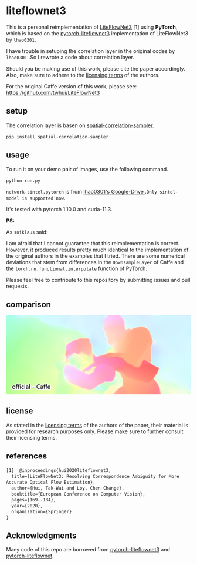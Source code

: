 # liteflownet3
This is a personal reimplementation of <a href=https://arxiv.org/abs/2007.09319>LiteFlowNet3</a> [1]  using **PyTorch**, which is based on the <a href=https://github.com/lhao0301/pytorch-liteflownet3/> pytorch-liteflownet3</a> implementation of LiteFlowNet3 by `lhao0301`. 

I have trouble in setuping the correlation layer  in the original codes by `lhao0301` .So I rewrote a code about correlation layer.

Should you be making use of this work, please cite the paper accordingly. Also, make sure to adhere to the <a href="https://github.com/twhui/LiteFlowNet3#license-and-citation">licensing terms</a> of the authors.

For the original Caffe version of this work, please see: https://github.com/twhui/LiteFlowNet3
<br />

## setup
The correlation layer is basen on <a href=https://pypi.org/project/spatial-correlation-sampler/>spatial-correlation-sampler</a>.

```
pip install spatial-correlation-sampler
```

## usage

 To run it on your demo pair of images, use the following command. 


```
python run.py
```

`network-sintel.pytorch` is  from <a href="https://drive.google.com/file/d/1vUSEIxXGZa9d2PQ82SG_gbbIUWLNfH50/view?usp=sharing">lhao0301's Google-Drive </a>.`Only sintel-model is supported now`. 

It's tested with pytorch 1.10.0 and cuda-11.3.

**PS:**

As `sniklaus`  said:

I am afraid that I cannot guarantee that this reimplementation is correct. However, it produced results pretty much identical to the implementation of the original authors in the examples that I tried. There are some numerical deviations that stem from differences in the `DownsampleLayer` of Caffe and the `torch.nn.functional.interpolate` function of PyTorch. 

Please feel free to contribute to this repository by submitting issues and pull requests.

## comparison
<p align="center"><img src="comparison/comparison.gif?raw=true" alt="Comparison"></p>

## license
As stated in the <a href="https://github.com/twhui/LiteFlowNet3#license-and-citation">licensing terms</a> of the authors of the paper, their material is provided for research purposes only. Please make sure to further consult their licensing terms.

## references
```
[1]  @inproceedings{hui2020liteflownet3,
  title={LiteFlowNet3: Resolving Correspondence Ambiguity for More Accurate Optical Flow Estimation},
  author={Hui, Tak-Wai and Loy, Chen Change},
  booktitle={European Conference on Computer Vision},
  pages={169--184},
  year={2020},
  organization={Springer}
}
```

## Acknowledgments
Many code of this repo are borrowed from
<a href=https://github.com/lhao0301/pytorch-liteflownet3/>pytorch-liteflownet3</a>  and  <a href=https://github.com/sniklaus/pytorch-liteflownet>pytorch-liteflownet</a>. 
